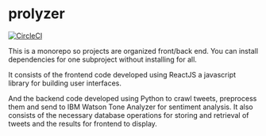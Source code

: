 # prolyzer

[![CircleCI](https://circleci.com/gh/ZY-Ang/prolyzer.svg?style=svg&circle-token=4025649c07aafd12471461678360d6b51d216d85)](https://circleci.com/gh/ZY-Ang/prolyzer)

This is a monorepo so projects are organized front/back end. You can install dependencies for one subproject without installing for all.

It consists of the frontend code developed using ReactJS a javascript library for building user interfaces.

And the backend code developed using Python to crawl tweets, preprocess them and send to IBM Watson Tone Analyzer for sentiment analysis. It also consists of the necessary database operations for storing and retrieval of tweets and the results for frontend to display.
